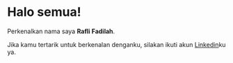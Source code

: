 # Halo semua! 

Perkenalkan nama saya **Rafli Fadilah**.<br>

Jika kamu tertarik untuk berkenalan denganku, silakan ikuti akun [Linkedin](https://www.linkedin.com/in/rafli-fadilah-88595a177/)ku ya.
